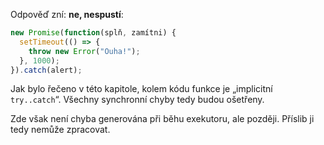 Odpověď zní: **ne, nespustí**:

```js run
new Promise(function(splň, zamítni) {
  setTimeout(() => {
    throw new Error("Ouha!");
  }, 1000);
}).catch(alert);
```

Jak bylo řečeno v této kapitole, kolem kódu funkce je „implicitní `try..catch`“. Všechny synchronní chyby tedy budou ošetřeny.

Zde však není chyba generována při běhu exekutoru, ale později. Příslib ji tedy nemůže zpracovat.
